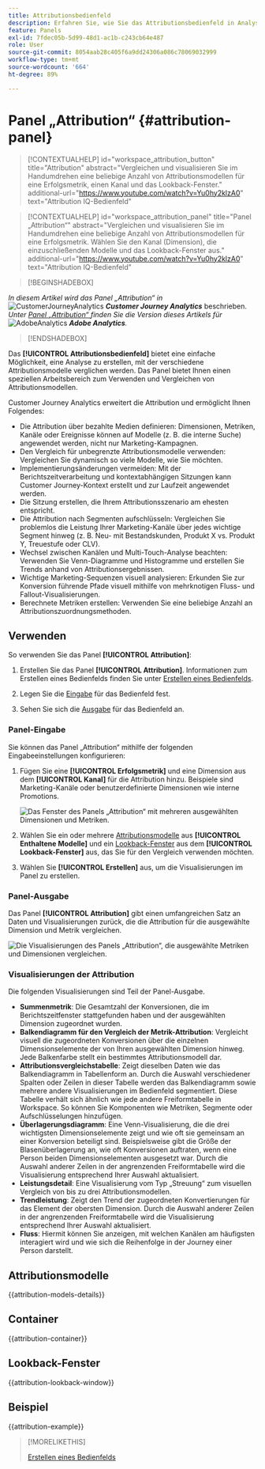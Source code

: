 ```yaml
---
title: Attributionsbedienfeld
description: Erfahren Sie, wie Sie das Attributionsbedienfeld in Analysis Workspace verwenden und interpretieren.
feature: Panels
exl-id: 7fdec05b-5d99-48d1-ac1b-c243cb64e487
role: User
source-git-commit: 8054aab28c405f6a9dd24306a086c78069032999
workflow-type: tm+mt
source-wordcount: '664'
ht-degree: 89%

---
```


# Panel „Attribution“ {#attribution-panel}

<!-- markdownlint-disable MD034 -->

>[!CONTEXTUALHELP]
>id="workspace_attribution_button"
>title="Attribution"
>abstract="Vergleichen und visualisieren Sie im Handumdrehen eine beliebige Anzahl von Attributionsmodellen für eine Erfolgsmetrik, einen Kanal und das Lookback-Fenster."
>additional-url="https://www.youtube.com/watch?v=Yu0hy2klzA0" text="Attribution IQ-Bedienfeld"

>[!CONTEXTUALHELP]
>id="workspace_attribution_panel"
>title="Panel „Attribution“"
>abstract="Vergleichen und visualisieren Sie im Handumdrehen eine beliebige Anzahl von Attributionsmodellen für eine Erfolgsmetrik. Wählen Sie den Kanal (Dimension), die einzuschließenden Modelle und das Lookback-Fenster aus."
>additional-url="https://www.youtube.com/watch?v=Yu0hy2klzA0" text="Attribution IQ-Bedienfeld"

<!-- markdownlint-enable MD034 -->

>[!BEGINSHADEBOX]

_In diesem Artikel wird das Panel „Attribution“ in_ ![CustomerJourneyAnalytics](/help/assets/icons/CustomerJourneyAnalytics.svg) _**Customer Journey Analytics**_ beschrieben.<br/>_Unter [Panel „Attribution“ ](https://experienceleague.adobe.com/de/docs/analytics/analyze/analysis-workspace/panels/attribution) finden Sie die Version dieses Artikels für_ ![AdobeAnalytics](/help/assets/icons/AdobeAnalytics.svg) _**Adobe Analytics**._

>[!ENDSHADEBOX]

Das **[!UICONTROL Attributionsbedienfeld]** bietet eine einfache Möglichkeit, eine Analyse zu erstellen, mit der verschiedene Attributionsmodelle verglichen werden. Das Panel bietet Ihnen einen speziellen Arbeitsbereich zum Verwenden und Vergleichen von Attributionsmodellen.

Customer Journey Analytics erweitert die Attribution und ermöglicht Ihnen Folgendes:

* Die Attribution über bezahlte Medien definieren: Dimensionen, Metriken, Kanäle oder Ereignisse können auf Modelle (z. B. die interne Suche) angewendet werden, nicht nur Marketing-Kampagnen.
* Den Vergleich für unbegrenzte Attributionsmodelle verwenden: Vergleichen Sie dynamisch so viele Modelle, wie Sie möchten.
* Implementierungsänderungen vermeiden: Mit der Berichtszeitverarbeitung und kontextabhängigen Sitzungen kann Customer Journey-Kontext erstellt und zur Laufzeit angewendet werden.
* Die Sitzung erstellen, die Ihrem Attributionsszenario am ehesten entspricht.
* Die Attribution nach Segmenten aufschlüsseln: Vergleichen Sie problemlos die Leistung Ihrer Marketing-Kanäle über jedes wichtige Segment hinweg (z. B. Neu- mit Bestandskunden, Produkt X vs. Produkt Y, Treuestufe oder CLV).
* Wechsel zwischen Kanälen und Multi-Touch-Analyse beachten: Verwenden Sie Venn-Diagramme und Histogramme und erstellen Sie Trends anhand von Attributionsergebnissen.
* Wichtige Marketing-Sequenzen visuell analysieren: Erkunden Sie zur Konversion führende Pfade visuell mithilfe von mehrknotigen Fluss- und Fallout-Visualisierungen.
* Berechnete Metriken erstellen: Verwenden Sie eine beliebige Anzahl an Attributionszuordnungsmethoden.

## Verwenden

So verwenden Sie das Panel **[!UICONTROL Attribution]**:

1. Erstellen Sie das Panel **[!UICONTROL Attribution]**. Informationen zum Erstellen eines Bedienfelds finden Sie unter [Erstellen eines Bedienfelds](panels.md#create-a-panel).

1. Legen Sie die [Eingabe](#panel-input) für das Bedienfeld fest.

1. Sehen Sie sich die [Ausgabe](#panel-output) für das Bedienfeld an.

### Panel-Eingabe

Sie können das Panel „Attribution“ mithilfe der folgenden Eingabeeinstellungen konfigurieren:

1. Fügen Sie eine **[!UICONTROL Erfolgsmetrik]** und eine Dimension aus dem **[!UICONTROL Kanal]** für die Attribution hinzu. Beispiele sind Marketing-Kanäle oder benutzerdefinierte Dimensionen wie interne Promotions.

   ![Das Fenster des Panels „Attribution“ mit mehreren ausgewählten Dimensionen und Metriken.](assets/attribution-panel.png)

1. Wählen Sie ein oder mehrere [Attributionsmodelle](#attribution-models) aus **[!UICONTROL Enthaltene Modelle]** und ein [Lookback-Fenster](#lookback-window) aus dem **[!UICONTROL Lookback-Fenster]** aus, das Sie für den Vergleich verwenden möchten.

1. Wählen Sie **[!UICONTROL Erstellen]** aus, um die Visualisierungen im Panel zu erstellen.

### Panel-Ausgabe

Das Panel **[!UICONTROL Attribution]** gibt einen umfangreichen Satz an Daten und Visualisierungen zurück, die die Attribution für die ausgewählte Dimension und Metrik vergleichen.

![Die Visualisierungen des Panels „Attribution“, die ausgewählte Metriken und Dimensionen vergleichen.](assets/attr_panel_vizs.png)

### Visualisierungen der Attribution

Die folgenden Visualisierungen sind Teil der Panel-Ausgabe.

* **Summenmetrik**: Die Gesamtzahl der Konversionen, die im Berichtszeitfenster stattgefunden haben und der ausgewählten Dimension zugeordnet wurden.
* **Balkendiagramm für den Vergleich der Metrik-Attribution**: Vergleicht visuell die zugeordneten Konversionen über die einzelnen Dimensionselemente der von Ihren ausgewählten Dimension hinweg. Jede Balkenfarbe stellt ein bestimmtes Attributionsmodell dar.
* **Attributionsvergleichstabelle**: Zeigt dieselben Daten wie das Balkendiagramm in Tabellenform an. Durch die Auswahl verschiedener Spalten oder Zeilen in dieser Tabelle werden das Balkendiagramm sowie mehrere andere Visualisierungen im Bedienfeld segmentiert. Diese Tabelle verhält sich ähnlich wie jede andere Freiformtabelle in Workspace. So können Sie Komponenten wie Metriken, Segmente oder Aufschlüsselungen hinzufügen.
* **Überlagerungsdiagramm**: Eine Venn-Visualisierung, die die drei wichtigsten Dimensionselemente zeigt und wie oft sie gemeinsam an einer Konversion beteiligt sind. Beispielsweise gibt die Größe der Blasenüberlagerung an, wie oft Konversionen auftraten, wenn eine Person beiden Dimensionselementen ausgesetzt war. Durch die Auswahl anderer Zeilen in der angrenzenden Freiformtabelle wird die Visualisierung entsprechend Ihrer Auswahl aktualisiert.
* **Leistungsdetail**: Eine Visualisierung vom Typ „Streuung“ zum visuellen Vergleich von bis zu drei Attributionsmodellen.
* **Trendleistung**: Zeigt den Trend der zugeordneten Konvertierungen für das Element der obersten Dimension. Durch die Auswahl anderer Zeilen in der angrenzenden Freiformtabelle wird die Visualisierung entsprechend Ihrer Auswahl aktualisiert.
* **Fluss**: Hiermit können Sie anzeigen, mit welchen Kanälen am häufigsten interagiert wird und wie sich die Reihenfolge in der Journey einer Person darstellt.

## Attributionsmodelle

{{attribution-models-details}}

## Container

{{attribution-container}}

## Lookback-Fenster

{{attribution-lookback-window}}

## Beispiel

{{attribution-example}}

>[!MORELIKETHIS]
>
> [Erstellen eines Bedienfelds](/help/analysis-workspace/c-panels/panels.md#create-a-panel)
>
